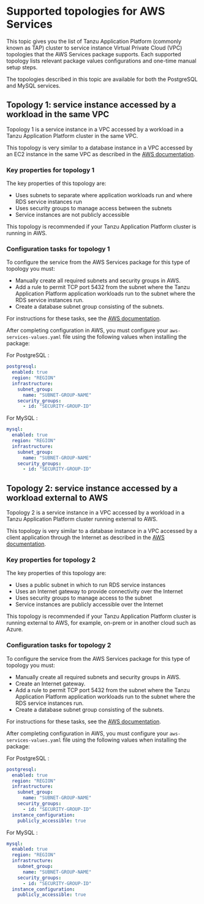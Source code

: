 # Supported topologies for AWS Services

This topic gives you the list of Tanzu Application Platform (commonly known as TAP) cluster to
service instance Virtual Private Cloud (VPC) topologies that the AWS Services package supports.
Each supported topology lists relevant package values configurations and one-time manual setup steps.

The topologies described in this topic are available for both the PostgreSQL and MySQL services.

## <a id="same-vpc"></a> Topology 1: service instance accessed by a workload in the same VPC

Topology 1 is a service instance in a VPC accessed by a workload in a Tanzu Application Platform
cluster in the same VPC.

This topology is very similar to a database instance in a VPC accessed by an EC2 instance in the same
VPC as described in the
[AWS documentation](https://docs.aws.amazon.com/AmazonRDS/latest/UserGuide/USER_VPC.Scenarios.html#USER_VPC.Scenario1).

### <a id="same-vpc-properties"></a> Key properties for topology 1

The key properties of this topology are:

- Uses subnets to separate where application workloads run and where RDS service instances run
- Uses security groups to manage access between the subnets
- Service instances are not publicly accessible

<!-- Maybe add a diagram? -->

This topology is recommended if your Tanzu Application Platform cluster is running in AWS.

### <a id="same-vpc-config"></a> Configuration tasks for topology 1

To configure the service from the AWS Services package for this type of topology you must:

- Manually create all required subnets and security groups in AWS.
- Add a rule to permit TCP port 5432 from the subnet where the Tanzu Application Platform application
workloads run to the subnet where the RDS service instances run.
- Create a database subnet group consisting of the subnets.

For instructions for these tasks, see the
[AWS documentation](https://docs.aws.amazon.com/AmazonRDS/latest/UserGuide/USER_VPC.Scenarios.html#USER_VPC.Scenario1).

After completing configuration in AWS, you must configure your `aws-services-values.yaml` file using
the following values when installing the package:

For PostgreSQL
:

  ```yaml
  postgresql:
    enabled: true
    region: "REGION"
    infrastructure:
      subnet_group:
        name: "SUBNET-GROUP-NAME"
      security_groups:
        - id: "SECURITY-GROUP-ID"
  ```

For MySQL
:

  ```yaml
  mysql:
    enabled: true
    region: "REGION"
    infrastructure:
      subnet_group:
        name: "SUBNET-GROUP-NAME"
      security_groups:
        - id: "SECURITY-GROUP-ID"
  ```

## <a id="external"></a> Topology 2: service instance accessed by a workload external to AWS

Topology 2 is a service instance in a VPC accessed by a workload in a Tanzu Application Platform
cluster running external to AWS.

This topology is very similar to a database instance in a VPC accessed by a client application through
the Internet as described in the [AWS documentation](https://docs.aws.amazon.com/AmazonRDS/latest/UserGuide/USER_VPC.Scenarios.html#USER_VPC.Scenario4).

### <a id="external-vpc-properties"></a> Key properties for topology 2

The key properties of this topology are:

- Uses a public subnet in which to run RDS service instances
- Uses an Internet gateway to provide connectivity over the Internet
- Uses security groups to manage access to the subnet
- Service instances are publicly accessible over the Internet

<!-- Maybe add a diagram? -->

This topology is recommended if your Tanzu Application Platform cluster is running external to AWS,
for example, on-prem or in another cloud such as Azure.

### <a id="external-vpc-config"></a> Configuration tasks for topology 2

To configure the service from the AWS Services package for this type of topology you must:

- Manually create all required subnets and security groups in AWS.
- Create an Internet gateway.
- Add a rule to permit TCP port 5432 from the subnet where the Tanzu Application Platform application
workloads run to the subnet where the RDS service instances run.
- Create a database subnet group consisting of the subnets.

For instructions for these tasks, see the
[AWS documentation](https://docs.aws.amazon.com/AmazonRDS/latest/UserGuide/USER_VPC.Scenarios.html#USER_VPC.Scenario4).

After completing configuration in AWS, you must configure your `aws-services-values.yaml` file using
the following values when installing the package:

For PostgreSQL
:

  ```yaml
  postgresql:
    enabled: true
    region: "REGION"
    infrastructure:
      subnet_group:
        name: "SUBNET-GROUP-NAME"
      security_groups:
        - id: "SECURITY-GROUP-ID"
    instance_configuration:
      publicly_accessible: true
  ```

For MySQL
:

  ```yaml
  mysql:
    enabled: true
    region: "REGION"
    infrastructure:
      subnet_group:
        name: "SUBNET-GROUP-NAME"
      security_groups:
        - id: "SECURITY-GROUP-ID"
    instance_configuration:
      publicly_accessible: true
  ```
